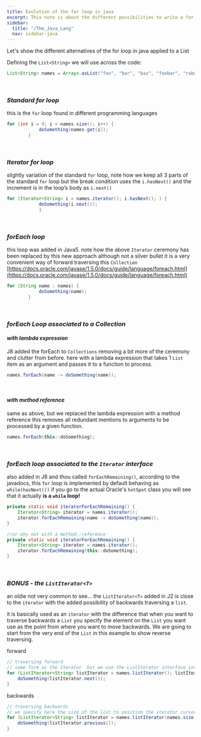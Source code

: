 ```yaml
---
title: Evolution of the for loop in java
excerpt: This note is about the different possibilities to write a for loop in java across time and different versions
sidebar:
  title: "/The_Java_Lang"
  nav: sidebar-java
---
```


Let's show the different alternatives of the for loop in java applied to a List<Strings>

Defining the `List<String>` we will use across the code:

```java
List<String> names = Arrays.asList("foo", "bar", "baz", "foobar", "raboof");
```
<br>

### *Standard  for  loop*
this is the `for` loop found in different programming languages

```java
for (int i = 0; i < names.size(); i++) {
            doSomething(names.get(i));
        }
```
<br>

### *Iterator for  loop*
slightly variation of the standard `for` loop, note how we keep all 3 parts of the standard `for` loop but the break condition uses the `i.hasNext()` and the increment is in the loop’s body as `i.next()`

```java
for (Iterator<String> i = names.iterator(); i.hasNext(); ) {
            doSomething(i.next());
            }
```
<br>

### *forEach  loop*
this loop was added in Java5.
note how the above `Iterator` ceremony has been replaced by this new approach
although not a silver bullet it is a very convenient way of forward traversing this `Collection`<br>
[https://docs.oracle.com/javase/1.5.0/docs/guide/language/foreach.html](https://docs.oracle.com/javase/1.5.0/docs/guide/language/foreach.html)
```java
for (String name : names) {
            doSomething(name);
        }
```
<br>

### *forEach Loop associated to a Collection*
#### *with lambda expression*
J8 added the forEach to `Collections` removing a bit more of the ceremony and clutter from before.
here with a lambda expression that takes 1 `List` item as an argument and passes it to a function to process.
```java
names.forEach(name -> doSomething(name));
```
<br>

#### *with method reference*
same as above, but we replaced the lambda expression with a method reference
this removes all redundant mentions to arguments to be processed by a given function.
```java
names.forEach(this::doSomething);
```
<br>

### *forEach loop associated to the `Iterator` interface*
also added in J8 and thou called `forEachRemaining()`, according to the javadocs, this `for` loop is implemented by default behaving as `while(hasNext())`
if you go to the actual Oracle's `hotSpot` class you will see that it actually **is a `while` loop!**
```java
private static void iteratorForEachRemaining() {
    Iterator<String> iterator = names.iterator();
    iterator.forEachRemaining(name -> doSomething(name));
}

//or why not with a method::reference
private static void iteratorForEachRemaining() {
    Iterator<String> iterator = names.iterator();
    iterator.forEachRemaining(this::doSomething);
}
```
<br>

### *BONUS - the `ListIterator<T>`*
an oldie not very common to see... the `ListIterator<T>` added in J2 is close to the `iterator` with the added possibility of backwards traversing a `list`.

it is basically used as an `iterator` with the difference that when you want to traverse backwards a `List` you specify the element on the `List` you want use as the point from where you want to move backwards.
We are going to start from the very end of the `List` in this example to show reverse traversing.

forward
```java
// traversing forward
// same form as the Iterator  but we use the ListIterator interface instead
for (ListIterator<String> listIterator = names.listIterator(); listIterator.hasNext(); ) {
    doSomething(listIterator.next());
}
```

backwards
```java
// traversing backwards
// we specify here the size of the list to position the iterator cursor at the very end of the list
for (ListIterator<String> listIterator = names.listIterator(names.size()); listIterator.hasPrevious(); ) {
    doSomething(listIterator.previous());
}
```